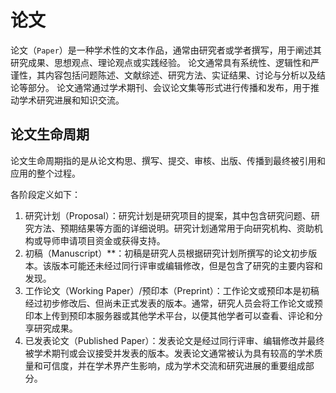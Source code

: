 # 论文

论文（`Paper`）是一种学术性的文本作品，通常由研究者或学者撰写，用于阐述其研究成果、思想观点、理论观点或实践经验。
论文通常具有系统性、逻辑性和严谨性，其内容包括问题陈述、文献综述、研究方法、实证结果、讨论与分析以及结论等部分。
论文通常通过学术期刊、会议论文集等形式进行传播和发布，用于推动学术研究进展和知识交流。

## 论文生命周期

论文生命周期指的是从论文构思、撰写、提交、审核、出版、传播到最终被引用和应用的整个过程。

各阶段定义如下：
1. 研究计划（Proposal）：研究计划是研究项目的提案，其中包含研究问题、研究方法、预期结果等方面的详细说明。研究计划通常用于向研究机构、资助机构或导师申请项目资金或获得支持。
2. 初稿（Manuscript）**：初稿是研究人员根据研究计划所撰写的论文初步版本。该版本可能还未经过同行评审或编辑修改，但是包含了研究的主要内容和发现。
3. 工作论文（Working Paper）/预印本（Preprint）：工作论文或预印本是初稿经过初步修改后、但尚未正式发表的版本。通常，研究人员会将工作论文或预印本上传到预印本服务器或其他学术平台，以便其他学者可以查看、评论和分享研究成果。
4. 已发表论文（Published Paper）：发表论文是经过同行评审、编辑修改并最终被学术期刊或会议接受并发表的版本。发表论文通常被认为具有较高的学术质量和可信度，并在学术界产生影响，成为学术交流和研究进展的重要组成部分。
